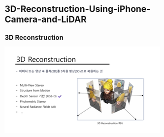 # 3D-Reconstruction-Using-iPhone-Camera-and-LiDAR

## 3D Reconstruction

![3D](./readme_images/3drecon.png)
